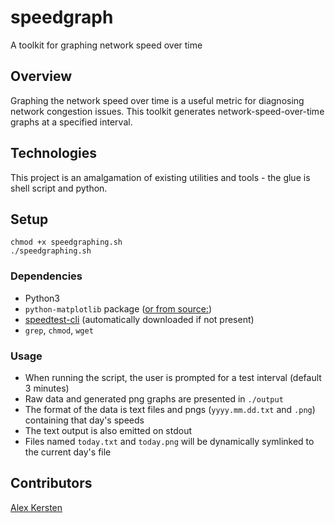 # speedgraph
A toolkit for graphing network speed over time

## Overview

Graphing the network speed over time is a useful metric for diagnosing network congestion issues. This toolkit generates network-speed-over-time graphs at a specified interval.

## Technologies

This project is an amalgamation of existing utilities and tools - the glue is shell script and python.

## Setup

```
chmod +x speedgraphing.sh
./speedgraphing.sh
```

### Dependencies

* Python3
* `python-matplotlib` package ([or from source:](http://matplotlib.org/downloads.html))
* [speedtest-cli](https://github.com/sivel/speedtest-cli) (automatically downloaded if not present)
* `grep`, `chmod`, `wget`

### Usage

* When running the script, the user is prompted for a test interval (default 3 minutes)
* Raw data and generated png graphs are presented in `./output`
* The format of the data is text files and pngs (`yyyy.mm.dd.txt` and `.png`) containing that day's speeds
* The text output is also emitted on stdout
* Files named `today.txt` and `today.png` will be dynamically symlinked to the current day's file

## Contributors

[Alex Kersten](http://kersten.email)

